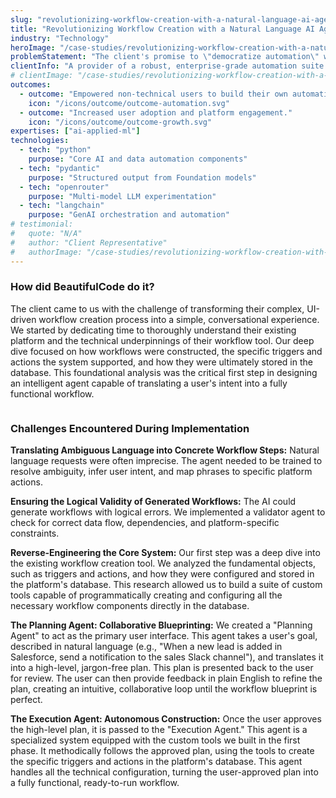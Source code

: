 ```yaml
---
slug: "revolutionizing-workflow-creation-with-a-natural-language-ai-agent"
title: "Revolutionizing Workflow Creation with a Natural Language AI Agent"
industry: "Technology"
heroImage: "/case-studies/revolutionizing-workflow-creation-with-a-natural-language-ai-agent/revolutionizing-workflow-creation-with-a-natural-language-ai-agent.svg"
problemStatement: "The client's promise to \"democratize automation\" was failing. The platform's steep learning curve meant that only a small handful of highly trained power users could create workflows. The vast majority of business users ( the target audience ) were shut out, severely limiting company-wide adoption and putting the platform at risk of being replaced by simpler, less powerful competitors."
clientInfo: "A provider of a robust, enterprise-grade automation suite designed to be used by \"citizen developers\" (non-technical business users) within large organizations like banks and insurance companies."
# clientImage: "/case-studies/revolutionizing-workflow-creation-with-a-natural-language-ai-agent/client-logo.svg"
outcomes:
  - outcome: "Empowered non-technical users to build their own automations."
    icon: "/icons/outcome/outcome-automation.svg"
  - outcome: "Increased user adoption and platform engagement."
    icon: "/icons/outcome/outcome-growth.svg"
expertises: ["ai-applied-ml"]
technologies:
  - tech: "python"
    purpose: "Core AI and data automation components"
  - tech: "pydantic"
    purpose: "Structured output from Foundation models"
  - tech: "openrouter"
    purpose: "Multi-model LLM experimentation"
  - tech: "langchain"
    purpose: "GenAI orchestration and automation"
# testimonial:
#   quote: "N/A"
#   author: "Client Representative"
#   authorImage: "/case-studies/revolutionizing-workflow-creation-with-a-natural-language-ai-agent/client-author.svg"
---
```


### How did BeautifulCode do it?

The client came to us with the challenge of transforming their complex, UI-driven workflow creation process into a simple, conversational experience. We started by dedicating time to thoroughly understand their existing platform and the technical underpinnings of their workflow tool. Our deep dive focused on how workflows were constructed, the specific triggers and actions the system supported, and how they were ultimately stored in the database. This foundational analysis was the critical first step in designing an intelligent agent capable of translating a user's intent into a fully functional workflow.


<figure>
  <img src="/case-studies/revolutionizing-workflow-creation-with-a-natural-language-ai-agent/revolutionizing-workflow-creation-with-a-natural-language-ai-agent.png" alt="" />
  <figcaption>
    
  </figcaption>
</figure>

### Challenges Encountered During Implementation

**Translating Ambiguous Language into Concrete Workflow Steps:**
Natural language requests were often imprecise. The agent needed to be trained to resolve ambiguity, infer user intent, and map phrases to specific platform actions.

**Ensuring the Logical Validity of Generated Workflows:**
The AI could generate workflows with logical errors. We implemented a validator agent to check for correct data flow, dependencies, and platform-specific constraints.

**Reverse-Engineering the Core System:** Our first step was a deep dive into the existing workflow creation tool. We analyzed the fundamental objects, such as triggers and actions, and how they were configured and stored in the platform's database. This research allowed us to build a suite of custom tools capable of programmatically creating and configuring all the necessary workflow components directly in the database.

**The Planning Agent: Collaborative Blueprinting:** We created a "Planning Agent" to act as the primary user interface. This agent takes a user's goal, described in natural language (e.g., "When a new lead is added in Salesforce, send a notification to the sales Slack channel"), and translates it into a high-level, jargon-free plan. This plan is presented back to the user for review. The user can then provide feedback in plain English to refine the plan, creating an intuitive, collaborative loop until the workflow blueprint is perfect.

**The Execution Agent: Autonomous Construction:** Once the user approves the high-level plan, it is passed to the "Execution Agent." This agent is a specialized system equipped with the custom tools we built in the first phase. It methodically follows the approved plan, using the tools to create the specific triggers and actions in the platform's database. This agent handles all the technical configuration, turning the user-approved plan into a fully functional, ready-to-run workflow.





